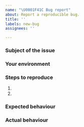 ```yaml
---
name: "\U0001F41C Bug report"
about: Report a reproducible bug.
title: ''
labels: new-bug
assignees: ''

---
```


### Subject of the issue

<!-- Describe your issue here. -->

### Your environment

<!--
* Software version: `mule --version`
* Operating System details. 
* In many cases log files and cadaver files are also useful to include. Since these files may be large, an Algorand developer may request them later. These files may include public addresses that you're participating with. If that is a concern please be sure to scrub that data.
-->

### Steps to reproduce

1.
2.

### Expected behaviour

### Actual behaviour
